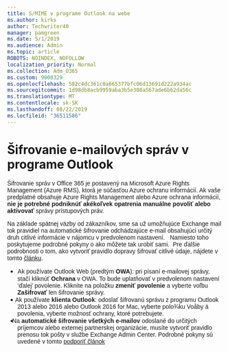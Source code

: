 ```yaml
---
title: S/MIME v programe Outlook na webe
ms.author: kirks
author: Techwriter40
manager: pamgreen
ms.date: 5/1/2019
ms.audience: Admin
ms.topic: article
ROBOTS: NOINDEX, NOFOLLOW
localization_priority: Normal
ms.collection: Adm_O365
ms.custom: 9000329
ms.openlocfilehash: 582c4dc361c0a665377bfc06d13691d222a934ac
ms.sourcegitcommit: 1d98db8acb9959aba3b5e308a567ade6b62da56c
ms.translationtype: MT
ms.contentlocale: sk-SK
ms.lasthandoff: 08/22/2019
ms.locfileid: "36511586"
---
```

# <a name="encrypt-email-messages-in-outlook"></a>Šifrovanie e-mailových správ v programe Outlook

<p><span style="font-size: 10.5pt; font-family: 'Verdana',sans-serif;">Šifrovanie správ v Office 365 je postavený na Microsoft Azure Rights Management (Azure RMS), ktorá je súčasťou Azure ochranu informácií. Ak vaše predplatné obsahuje Azure Rights Management alebo Azure ochrana informácií, <strong style="mso-bidi-font-weight: normal;">nie je potrebné podniknúť akékoľvek opatrenia manuálne povoliť alebo aktivovať</strong> správy prístupových práv.</span></p> <p><span style="font-size: 10.5pt; font-family: 'Verdana',sans-serif;">Na základe spätnej väzby od zákazníkov, sme sa už umožňujúce Exchange mail tok pravidiel na automatické šifrovanie odchádzajúce e-mail obsahujúci určitý druh citlivé informácie v nájomcu v predvolenom nastavení. &nbsp; Namiesto toho poskytujeme podrobné pokyny o ako môžete tak urobiť sami. &nbsp;Pre ďalšie podrobnosti o tom, ako vytvoriť pravidlo dopravy šifrovať citlivé údaje, nájdete v tomto <a href="https://aka.ms/OmeEtr">článku</a>.</span><u></u><span style="text-decoration: line-through;"></span></p> <ul> <li style="text-indent: -.25in; mso-list: l0 level1 lfo1;"><span style="font-size: 10.5pt; font-family: Symbol; mso-fareast-font-family: Symbol; mso-bidi-font-family: Symbol;"><span style="mso-list: Ignore;">&nbsp;&nbsp; &nbsp; &nbsp; </span> </span> <span style="font-size: 10.5pt; font-family: 'Verdana',sans-serif;">Ak používate Outlook Web (predtým <strong style="mso-bidi-font-weight: normal;">OWA</strong>): pri písaní e-mailovej správy, stačí kliknúť <strong>Ochrana</strong> v OWA. To bude uplatňovať v predvolenom nastavení &lsquo;ďalej&rsquo; povolenie. Kliknite na položku <strong>zmeniť povolenie</strong> a vyberte voľbu <strong>Zašifrovať</strong> len šifrovanie správy.</span></li> <li style="text-indent: -.25in; mso-list: l0 level1 lfo1;"><span style="font-size: 10.5pt; font-family: 'Verdana',sans-serif;">&nbsp;&nbsp; &nbsp; Ak používate <strong style="mso-bidi-font-weight: normal;">klienta Outlook</strong>: odoslať šifrovanú správu z programu Outlook 2013 alebo 2016 alebo Outlook 2016 for Mac, vyberte polo¾ku Voåby &agrave; povolenia, vyberte možnosť ochrany, ktoré potrebujete.</span></li> <li style="text-indent: -.25in; mso-list: l0 level1 lfo1;"><span style="font-size: 10.5pt; font-family: 'Verdana',sans-serif;">&nbsp;&nbsp; Na <strong style="mso-bidi-font-weight: normal;">automatické šifrovanie všetkých e-mailov</strong> odoslané do určitých príjemcov alebo externej partnerskej organizácie, musíte vytvoriť pravidlo prenosu tok pošty v službe Exchange Admin Center. Podrobné pokyny sú uvedené v tomto <span style="color: black;"><a href="https://docs.microsoft.com/office365/securitycompliance/define-mail-flow-rules-to-encrypt-email#create-a-mail-flow-rule-to-encrypt-email-messages-with-the-new-ome-capabilities">podporiť článok</a></span></span></li> </ul>

